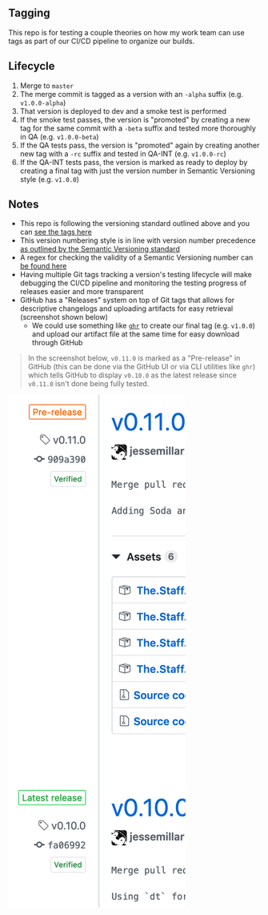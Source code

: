 ## Tagging
This repo is for testing a couple theories on how my work team can use tags as part of our CI/CD pipeline to organize our builds.

## Lifecycle
1. Merge to `master`
1. The merge commit is tagged as a version with an `-alpha` suffix (e.g. `v1.0.0-alpha`)
1. That version is deployed to dev and a smoke test is performed
1. If the smoke test passes, the version is "promoted" by creating a new tag for the same commit with a `-beta` suffix and tested more thoroughly in QA (e.g. `v1.0.0-beta`)
1. If the QA tests pass, the version is "promoted" again by creating another new tag with a `-rc` suffix and tested in QA-INT (e.g. `v1.0.0-rc`)
1. If the QA-INT tests pass, the version is marked as ready to deploy by creating a final tag with just the version number in Semantic Versioning style (e.g. `v1.0.0`)

## Notes
- This repo is following the versioning standard outlined above and you can [see the tags here](https://github.com/jessemillar/tagging/tags)
- This version numbering style is in line with version number precedence [as outlined by the Semantic Versioning standard](https://semver.org/#spec-item-11)
- A regex for checking the validity of a Semantic Versioning number can [be found here](https://rgxdb.com/r/40OZ1HN5)
- Having multiple Git tags tracking a version's testing lifecycle will make debugging the CI/CD pipeline and monitoring the testing progress of releases easier and more transparent
- GitHub has a "Releases" system on top of Git tags that allows for descriptive changelogs and uploading artifacts for easy retrieval (screenshot shown below)
	- We could use something like [`ghr`](https://github.com/tcnksm/ghr) to create our final tag (e.g. `v1.0.0`) and upload our artifact file at the same time for easy download through GitHub

> In the screenshot below, `v0.11.0` is marked as a "Pre-release" in GitHub (this can be done via the GitHub UI or via CLI utilities like `ghr`) which tells GitHub to display `v0.10.0` as the latest release since `v0.11.0` isn't done being fully tested.

![Pre-release Screenshot](pre-release-screenshot.png)
